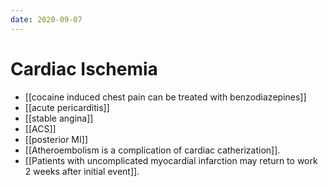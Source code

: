 ```yaml
---
date: 2020-09-07
---
```


# Cardiac Ischemia

- [[cocaine induced chest pain can be treated with benzodiazepines]]
- [[acute pericarditis]]
- [[stable angina]]
- [[ACS]]
- [[posterior MI]]
- [[Atheroembolism is a complication of cardiac catherization]].
- [[Patients with uncomplicated myocardial infarction may return to work 2 weeks after initial event]].
